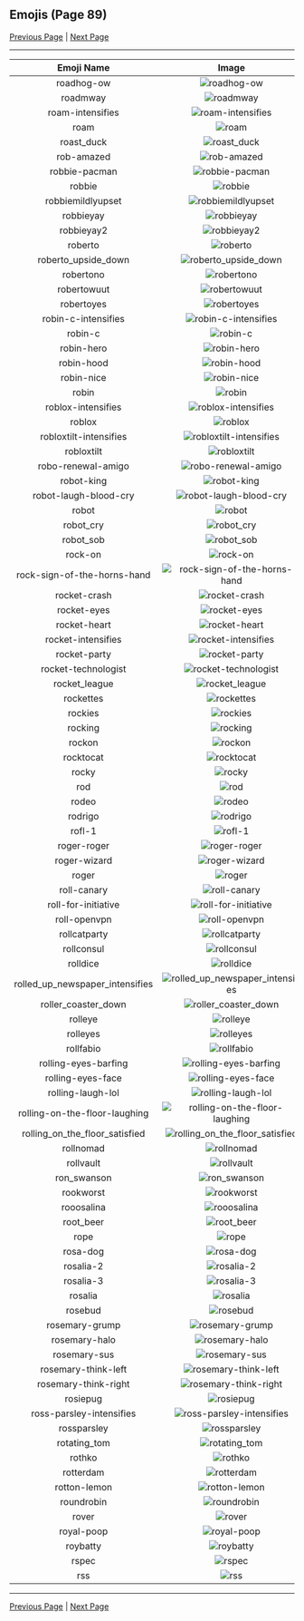 
## Emojis (Page 89)

[Previous Page](/docs/hc/page-r-0088.md)
  | [Next Page](/docs/hc/page-r-0090.md)

<hr />

|Emoji Name|Image|
| :-: | :-: |
|roadhog-ow| ![roadhog-ow](/emojis/hc/roadhog-ow.png)|
|roadmway| ![roadmway](/emojis/hc/roadmway.jpg)|
|roam-intensifies| ![roam-intensifies](/emojis/hc/roam-intensifies.gif)|
|roam| ![roam](/emojis/hc/roam.png)|
|roast_duck| ![roast_duck](/emojis/hc/roast_duck.png)|
|rob-amazed| ![rob-amazed](/emojis/hc/rob-amazed.png)|
|robbie-pacman| ![robbie-pacman](/emojis/hc/robbie-pacman.gif)|
|robbie| ![robbie](/emojis/hc/robbie.png)|
|robbiemildlyupset| ![robbiemildlyupset](/emojis/hc/robbiemildlyupset.png)|
|robbieyay| ![robbieyay](/emojis/hc/robbieyay.gif)|
|robbieyay2| ![robbieyay2](/emojis/hc/robbieyay2.gif)|
|roberto| ![roberto](/emojis/hc/roberto.png)|
|roberto_upside_down| ![roberto_upside_down](/emojis/hc/roberto_upside_down.png)|
|robertono| ![robertono](/emojis/hc/robertono.png)|
|robertowuut| ![robertowuut](/emojis/hc/robertowuut.png)|
|robertoyes| ![robertoyes](/emojis/hc/robertoyes.png)|
|robin-c-intensifies| ![robin-c-intensifies](/emojis/hc/robin-c-intensifies.gif)|
|robin-c| ![robin-c](/emojis/hc/robin-c.png)|
|robin-hero| ![robin-hero](/emojis/hc/robin-hero.jpg)|
|robin-hood| ![robin-hood](/emojis/hc/robin-hood.png)|
|robin-nice| ![robin-nice](/emojis/hc/robin-nice.jpg)|
|robin| ![robin](/emojis/hc/robin.png)|
|roblox-intensifies| ![roblox-intensifies](/emojis/hc/roblox-intensifies.gif)|
|roblox| ![roblox](/emojis/hc/roblox.png)|
|robloxtilt-intensifies| ![robloxtilt-intensifies](/emojis/hc/robloxtilt-intensifies.gif)|
|robloxtilt| ![robloxtilt](/emojis/hc/robloxtilt.png)|
|robo-renewal-amigo| ![robo-renewal-amigo](/emojis/hc/robo-renewal-amigo.png)|
|robot-king| ![robot-king](/emojis/hc/robot-king.png)|
|robot-laugh-blood-cry| ![robot-laugh-blood-cry](/emojis/hc/robot-laugh-blood-cry.png)|
|robot| ![robot](/emojis/hc/robot.png)|
|robot_cry| ![robot_cry](/emojis/hc/robot_cry.png)|
|robot_sob| ![robot_sob](/emojis/hc/robot_sob.png)|
|rock-on| ![rock-on](/emojis/hc/rock-on.gif)|
|rock-sign-of-the-horns-hand| ![rock-sign-of-the-horns-hand](/emojis/hc/rock-sign-of-the-horns-hand.gif)|
|rocket-crash| ![rocket-crash](/emojis/hc/rocket-crash.gif)|
|rocket-eyes| ![rocket-eyes](/emojis/hc/rocket-eyes.png)|
|rocket-heart| ![rocket-heart](/emojis/hc/rocket-heart.png)|
|rocket-intensifies| ![rocket-intensifies](/emojis/hc/rocket-intensifies.gif)|
|rocket-party| ![rocket-party](/emojis/hc/rocket-party.gif)|
|rocket-technologist| ![rocket-technologist](/emojis/hc/rocket-technologist.png)|
|rocket_league| ![rocket_league](/emojis/hc/rocket_league.png)|
|rockettes| ![rockettes](/emojis/hc/rockettes.png)|
|rockies| ![rockies](/emojis/hc/rockies.jpg)|
|rocking| ![rocking](/emojis/hc/rocking.gif)|
|rockon| ![rockon](/emojis/hc/rockon.gif)|
|rocktocat| ![rocktocat](/emojis/hc/rocktocat.png)|
|rocky| ![rocky](/emojis/hc/rocky.png)|
|rod| ![rod](/emojis/hc/rod.png)|
|rodeo| ![rodeo](/emojis/hc/rodeo.gif)|
|rodrigo| ![rodrigo](/emojis/hc/rodrigo.png)|
|rofl-1| ![rofl-1](/emojis/hc/rofl-1.gif)|
|roger-roger| ![roger-roger](/emojis/hc/roger-roger.png)|
|roger-wizard| ![roger-wizard](/emojis/hc/roger-wizard.png)|
|roger| ![roger](/emojis/hc/roger.png)|
|roll-canary| ![roll-canary](/emojis/hc/roll-canary.gif)|
|roll-for-initiative| ![roll-for-initiative](/emojis/hc/roll-for-initiative.gif)|
|roll-openvpn| ![roll-openvpn](/emojis/hc/roll-openvpn.gif)|
|rollcatparty| ![rollcatparty](/emojis/hc/rollcatparty.gif)|
|rollconsul| ![rollconsul](/emojis/hc/rollconsul.gif)|
|rolldice| ![rolldice](/emojis/hc/rolldice.gif)|
|rolled_up_newspaper_intensifies| ![rolled_up_newspaper_intensifies](/emojis/hc/rolled_up_newspaper_intensifies.gif)|
|roller_coaster_down| ![roller_coaster_down](/emojis/hc/roller_coaster_down.png)|
|rolleye| ![rolleye](/emojis/hc/rolleye.gif)|
|rolleyes| ![rolleyes](/emojis/hc/rolleyes.gif)|
|rollfabio| ![rollfabio](/emojis/hc/rollfabio.gif)|
|rolling-eyes-barfing| ![rolling-eyes-barfing](/emojis/hc/rolling-eyes-barfing.png)|
|rolling-eyes-face| ![rolling-eyes-face](/emojis/hc/rolling-eyes-face.gif)|
|rolling-laugh-lol| ![rolling-laugh-lol](/emojis/hc/rolling-laugh-lol.png)|
|rolling-on-the-floor-laughing| ![rolling-on-the-floor-laughing](/emojis/hc/rolling-on-the-floor-laughing.gif)|
|rolling_on_the_floor_satisfied| ![rolling_on_the_floor_satisfied](/emojis/hc/rolling_on_the_floor_satisfied.png)|
|rollnomad| ![rollnomad](/emojis/hc/rollnomad.gif)|
|rollvault| ![rollvault](/emojis/hc/rollvault.gif)|
|ron_swanson| ![ron_swanson](/emojis/hc/ron_swanson.png)|
|rookworst| ![rookworst](/emojis/hc/rookworst.png)|
|rooosalina| ![rooosalina](/emojis/hc/rooosalina.png)|
|root_beer| ![root_beer](/emojis/hc/root_beer.png)|
|rope| ![rope](/emojis/hc/rope.png)|
|rosa-dog| ![rosa-dog](/emojis/hc/rosa-dog.png)|
|rosalia-2| ![rosalia-2](/emojis/hc/rosalia-2.jpg)|
|rosalia-3| ![rosalia-3](/emojis/hc/rosalia-3.jpg)|
|rosalia| ![rosalia](/emojis/hc/rosalia.jpg)|
|rosebud| ![rosebud](/emojis/hc/rosebud.png)|
|rosemary-grump| ![rosemary-grump](/emojis/hc/rosemary-grump.png)|
|rosemary-halo| ![rosemary-halo](/emojis/hc/rosemary-halo.png)|
|rosemary-sus| ![rosemary-sus](/emojis/hc/rosemary-sus.png)|
|rosemary-think-left| ![rosemary-think-left](/emojis/hc/rosemary-think-left.png)|
|rosemary-think-right| ![rosemary-think-right](/emojis/hc/rosemary-think-right.png)|
|rosiepug| ![rosiepug](/emojis/hc/rosiepug.png)|
|ross-parsley-intensifies| ![ross-parsley-intensifies](/emojis/hc/ross-parsley-intensifies.gif)|
|rossparsley| ![rossparsley](/emojis/hc/rossparsley.png)|
|rotating_tom| ![rotating_tom](/emojis/hc/rotating_tom.gif)|
|rothko| ![rothko](/emojis/hc/rothko.jpg)|
|rotterdam| ![rotterdam](/emojis/hc/rotterdam.png)|
|rotton-lemon| ![rotton-lemon](/emojis/hc/rotton-lemon.png)|
|roundrobin| ![roundrobin](/emojis/hc/roundrobin.png)|
|rover| ![rover](/emojis/hc/rover.png)|
|royal-poop| ![royal-poop](/emojis/hc/royal-poop.png)|
|roybatty| ![roybatty](/emojis/hc/roybatty.png)|
|rspec| ![rspec](/emojis/hc/rspec.png)|
|rss| ![rss](/emojis/hc/rss.png)|

<hr/>

[Previous Page](/docs/hc/page-r-0088.md)
  | [Next Page](/docs/hc/page-r-0090.md)